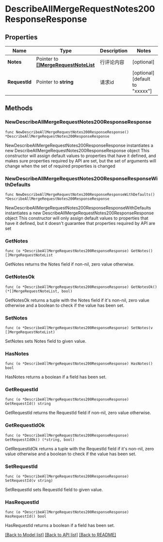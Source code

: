 # DescribeAllMergeRequestNotes200ResponseResponse

## Properties

Name | Type | Description | Notes
------------ | ------------- | ------------- | -------------
**Notes** | Pointer to [**[]MergeRequestNoteList**](MergeRequestNoteList.md) | 行评论内容 | [optional] 
**RequestId** | Pointer to **string** | 请求id | [optional] [default to "xxxxx"]

## Methods

### NewDescribeAllMergeRequestNotes200ResponseResponse

`func NewDescribeAllMergeRequestNotes200ResponseResponse() *DescribeAllMergeRequestNotes200ResponseResponse`

NewDescribeAllMergeRequestNotes200ResponseResponse instantiates a new DescribeAllMergeRequestNotes200ResponseResponse object
This constructor will assign default values to properties that have it defined,
and makes sure properties required by API are set, but the set of arguments
will change when the set of required properties is changed

### NewDescribeAllMergeRequestNotes200ResponseResponseWithDefaults

`func NewDescribeAllMergeRequestNotes200ResponseResponseWithDefaults() *DescribeAllMergeRequestNotes200ResponseResponse`

NewDescribeAllMergeRequestNotes200ResponseResponseWithDefaults instantiates a new DescribeAllMergeRequestNotes200ResponseResponse object
This constructor will only assign default values to properties that have it defined,
but it doesn't guarantee that properties required by API are set

### GetNotes

`func (o *DescribeAllMergeRequestNotes200ResponseResponse) GetNotes() []MergeRequestNoteList`

GetNotes returns the Notes field if non-nil, zero value otherwise.

### GetNotesOk

`func (o *DescribeAllMergeRequestNotes200ResponseResponse) GetNotesOk() (*[]MergeRequestNoteList, bool)`

GetNotesOk returns a tuple with the Notes field if it's non-nil, zero value otherwise
and a boolean to check if the value has been set.

### SetNotes

`func (o *DescribeAllMergeRequestNotes200ResponseResponse) SetNotes(v []MergeRequestNoteList)`

SetNotes sets Notes field to given value.

### HasNotes

`func (o *DescribeAllMergeRequestNotes200ResponseResponse) HasNotes() bool`

HasNotes returns a boolean if a field has been set.

### GetRequestId

`func (o *DescribeAllMergeRequestNotes200ResponseResponse) GetRequestId() string`

GetRequestId returns the RequestId field if non-nil, zero value otherwise.

### GetRequestIdOk

`func (o *DescribeAllMergeRequestNotes200ResponseResponse) GetRequestIdOk() (*string, bool)`

GetRequestIdOk returns a tuple with the RequestId field if it's non-nil, zero value otherwise
and a boolean to check if the value has been set.

### SetRequestId

`func (o *DescribeAllMergeRequestNotes200ResponseResponse) SetRequestId(v string)`

SetRequestId sets RequestId field to given value.

### HasRequestId

`func (o *DescribeAllMergeRequestNotes200ResponseResponse) HasRequestId() bool`

HasRequestId returns a boolean if a field has been set.


[[Back to Model list]](../README.md#documentation-for-models) [[Back to API list]](../README.md#documentation-for-api-endpoints) [[Back to README]](../README.md)


